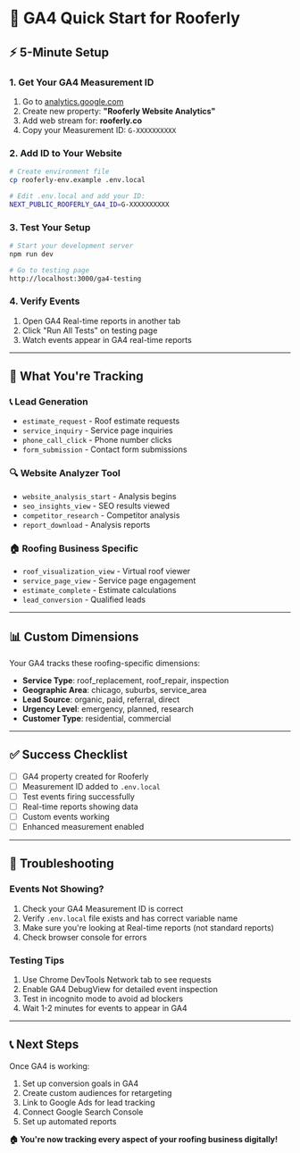 # 🚀 GA4 Quick Start for Rooferly

## ⚡ 5-Minute Setup

### 1. Get Your GA4 Measurement ID
1. Go to [analytics.google.com](https://analytics.google.com)
2. Create new property: **"Rooferly Website Analytics"**
3. Add web stream for: **rooferly.co**
4. Copy your Measurement ID: `G-XXXXXXXXXX`

### 2. Add ID to Your Website
```bash
# Create environment file
cp rooferly-env.example .env.local

# Edit .env.local and add your ID:
NEXT_PUBLIC_ROOFERLY_GA4_ID=G-XXXXXXXXXX
```

### 3. Test Your Setup
```bash
# Start your development server
npm run dev

# Go to testing page
http://localhost:3000/ga4-testing
```

### 4. Verify Events
1. Open GA4 Real-time reports in another tab
2. Click "Run All Tests" on testing page
3. Watch events appear in GA4 real-time reports

---

## 🎯 What You're Tracking

### 📞 Lead Generation
- `estimate_request` - Roof estimate requests
- `service_inquiry` - Service page inquiries  
- `phone_call_click` - Phone number clicks
- `form_submission` - Contact form submissions

### 🔍 Website Analyzer Tool
- `website_analysis_start` - Analysis begins
- `seo_insights_view` - SEO results viewed
- `competitor_research` - Competitor analysis
- `report_download` - Analysis reports

### 🏠 Roofing Business Specific
- `roof_visualization_view` - Virtual roof viewer
- `service_page_view` - Service page engagement
- `estimate_complete` - Estimate calculations
- `lead_conversion` - Qualified leads

---

## 📊 Custom Dimensions

Your GA4 tracks these roofing-specific dimensions:

- **Service Type**: roof_replacement, roof_repair, inspection
- **Geographic Area**: chicago, suburbs, service_area
- **Lead Source**: organic, paid, referral, direct
- **Urgency Level**: emergency, planned, research
- **Customer Type**: residential, commercial

---

## ✅ Success Checklist

- [ ] GA4 property created for Rooferly
- [ ] Measurement ID added to `.env.local`
- [ ] Test events firing successfully
- [ ] Real-time reports showing data
- [ ] Custom events working
- [ ] Enhanced measurement enabled

---

## 🚨 Troubleshooting

### Events Not Showing?
1. Check your GA4 Measurement ID is correct
2. Verify `.env.local` file exists and has correct variable name
3. Make sure you're looking at Real-time reports (not standard reports)
4. Check browser console for errors

### Testing Tips
1. Use Chrome DevTools Network tab to see requests
2. Enable GA4 DebugView for detailed event inspection
3. Test in incognito mode to avoid ad blockers
4. Wait 1-2 minutes for events to appear in GA4

---

## 📞 Next Steps

Once GA4 is working:
1. Set up conversion goals in GA4
2. Create custom audiences for retargeting
3. Link to Google Ads for lead tracking
4. Connect Google Search Console
5. Set up automated reports

**🏠 You're now tracking every aspect of your roofing business digitally!**
